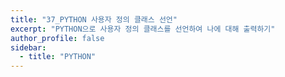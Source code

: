 ```yaml
---
title: "37_PYTHON 사용자 정의 클래스 선언"
excerpt: "PYTHON으로 사용자 정의 클래스를 선언하여 나에 대해 출력하기"
author_profile: false
sidebar:
  - title: "PYTHON"
---
```

<script src="https://gist.github.com/nyj001012/58e59ac4ab98f656d8b954f42b9ade20.js"></script>
